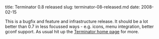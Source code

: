 title: Terminator 0.8 released
slug: terminator-08-released.md
date: 2008-02-15


This is a bugfix and feature and infrastructure release.
It should be a lot better than 0.7 in less focussed ways - e.g. icons, menu integration, better gconf support.
As usual hit up the [Terminator home page](http://www.tenshu.net/terminator/) for more.